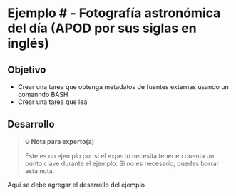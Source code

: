 # Ejemplo # - Fotografía astronómica del día (APOD por sus siglas en inglés)

## Objetivo

* Crear una tarea que obtenga metadatos de fuentes externas usando un comanndo BASH
* Crear una tarea que lea 

## Desarrollo

>**💡 Nota para experto(a)**
>
> Este es un ejemplo por si el experto necesita tener en cuenta un punto clave durante el ejemplo.
>Si no es necesario, puedes borrar esta nota.

Aquí se debe agregar el desarrollo del ejemplo

